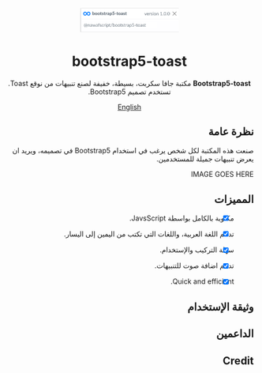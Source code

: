 <div dir="rtl">
<p align="center">
  <img width="200" src="docs/logo.png">
</p>

<h1 align="center">bootstrap5-toast</h1>

<div align="center">

**Bootstrap5-toast** مكتبة جافا سكربت، بسيطة، خفيفة لصنع تنبيهات من نوقع Toast. تستخدم تصميم Bootstrap5.


</div>

<div align="center">

[English](./README-ar_SA.md)

</div>




## نظرة عامة

صنعت هذه المكتبة لكل شخص يرغب في استخدام Bootstrap5 في تصميمه، ويريد ان يعرض تنبيهات جميلة للمستخدمين.

IMAGE GOES HERE



## المميزات
- [x] مكتوبة بالكامل بواسطة JavsScript.
- [x] تدعم اللغة العربية، واللغات التي تكتب من اليمين إلى اليسار.
- [x] سهلة التركيب والإستخدام.
- [x] تدعم اضافة صوت للتنبيهات.
- [x] Quick and efficient.



## وثيقة الإستخدام




## الداعمين




## Credit
</div>